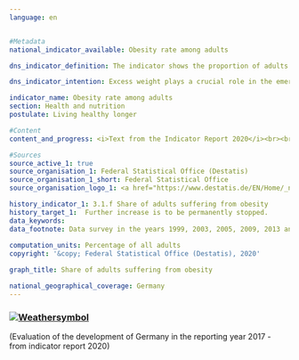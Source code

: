 ```yaml
---
language: en    


#Metadata    
national_indicator_available: Obesity rate among adults    

dns_indicator_definition: The indicator shows the proportion of adults (aged 18 years and older) suffering from obesity in the total adult population.    

dns_indicator_intention: Excess weight plays a crucial role in the emergence of diseases of civilisation, such as cardiovascular diseases, diabetes and joint injuries. Besides its consequences to health, excess weight is a burden on the national economy and has a negative impact on social life. Consequently, the proportion of the population with obesity in Germany should not increase any further.    

indicator_name: Obesity rate among adults    
section: Health and nutrition    
postulate: Living healthy longer    

#Content    
content_and_progress: <i>Text from the Indicator Report 2020</i><br><br>Obesity is determined with the help of the Body Mass Index (BMI), which is calculated by dividing the body weight in kilograms by the square of an individual’s height in metres. People with a BMI of 25 and above are classified as “overweight” according to the WHO and those with a BMI of 30 as “obese”. The BMI is a benchmark that does not take account of the physique, age- and gender-specific differences as well as the individual body mass composition. <br><br>The data used for the indicator are based on the microcensus of the Federal Statistical Office. The sample survey is conducted among 1 % of the total population. The responses to the health questions, which are generally asked every four years, are voluntary. Consequently, the indicator is based on the proportion of the population with a BMI of 30 and higher that also answered the microcensus questions concerning body weight and body size. The corresponding data were standardised relative to the European population of 1990 to allow data from different years and regions to be compared without distortions due to different age structures. Since the questions on health in the microcensus are not asked annually, the interim years in the chart were interpolated.<br><br>In 2017, 14.6 % of the population in Germany over the age of 18 were obese. Here, the share of obese men (16.3 %) was higher than the share of obese women (12.9 %). Before, in 1999, the share of obese persons was only 10.7 % of the population. At that time, the proportion of women (10.2 %) affected by obesity was also slightly lower than that of men (11.1 %). Thus, the obesity rate among adults has increased and is developing contrary to the goal envisioned by the German Sustainable Development Strategy. Another 33.9 % of the population aged 18 and over had a BMI of 25 to under 30 in 2017. In total, 48.5 % were considered to be overweight (BMI 25 and over). The proportion of women (38.7 %) was significantly smaller than that of men (57.7 %).<br><br>The proportion of adults suffering from obesity increases with age, and the trend reverses only among people at a very advanced age. In 2017, 3.4 % of 18 and 19-year-old women were obese. At the age of 30 to under 35, 10.1 % of the women were obese. The highest proportion of obese women (21.7 %) was found in the age group between 60 and under 65 years of age. The rate of obesity among men was higher among those under 75 than among women of the same age and reached the highest proportions in the age groups 60 to under 65 (24.5 %) and 65 to under 70 (25.3 %). It is interesting to note that the proportion of obese women is higher than the proportion of obese men at older ages – above about 75 years of age. At this age, however, the proportion of men in the population is also considerably lower. As of 31 December 2017, the proportion of men aged 75 and over in the population at this age was only 40 %, while the gender distribution between 50 and 60 years was balanced. This imbalance in old age can be attributed to the higher life expectancy of women or to the fact that men die earlier than women.<br><br>Being underweight, i. e. having a BMI lower than 18.5, is the opposite phenomenon to that of obesity. In 2017, the share of women who were underweight (4.0 %) was considerably greater than the share found in men (1.0 %). In fact, 12.1 % of young women between 18 and 19 years of age were underweight, and 8.5 % were still underweight at an age from 20 to under 25.    

#Sources    
source_active_1: true
source_organisation_1: Federal Statistical Office (Destatis)
source_organisation_1_short: Federal Statistical Office
source_organisation_logo_1: <a href="https://www.destatis.de/EN/Home/_node.html"><img src="https://g205sdgs.github.io/sdg-indicators/public/logosEn/destatis.png" alt=" Federal Statistical Office" title="Click here to visit the homepage of the organization" /></a>    

history_indicator_1: 3.1.f Share of adults suffering from obesity                    
history_target_1:  Further increase is to be permanently stopped.    
data_keywords:    
data_footnote: Data survey in the years 1999, 2003, 2005, 2009, 2013 and 2017; data for intermediate years were interpolated. Age-standardised results based on the new European population.    
    
computation_units: Percentage of all adults    
copyright: '&copy; Federal Statistical Office (Destatis), 2020'    

graph_title: Share of adults suffering from obesity    

national_geographical_coverage: Germany    
---    
```

<div>
  <div class="my-header">
    <h3>
      <a href="https://sustainabledevelopment-deutschland.github.io/en/status/"><img src="https://g205sdgs.github.io/sdg-indicators/public/Wettersymbole/Blitz.png" title="The indicator is not moving in the right direction so that the gap to the target value is widening" alt="Weathersymbol" />
      </a>
    </h3>
  </div>
  <div class="my-header-note">
    <span> (Evaluation of the development of Germany in the reporting year 2017 - from indicator report 2020)</span>
  </div>
</div>